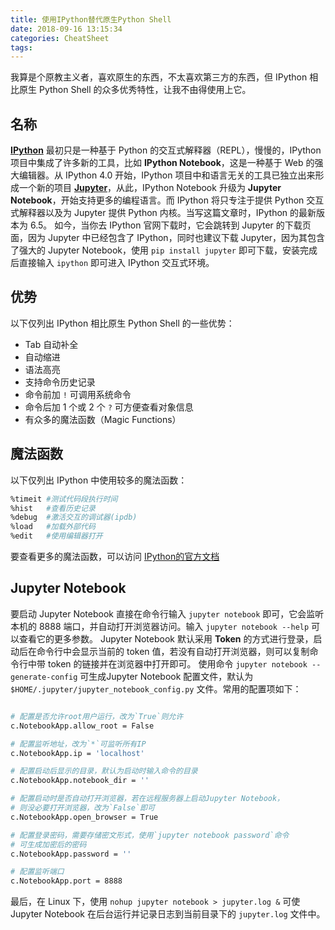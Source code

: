 ```yaml
---
title: 使用IPython替代原生Python Shell
date: 2018-09-16 13:15:34
categories: CheatSheet
tags:
---
```


我算是个原教主义者，喜欢原生的东西，不太喜欢第三方的东西，但 IPython 相比原生 Python Shell 的众多优秀特性，让我不由得使用上它。

## 名称

[**IPython**](https://ipython.org/) 最初只是一种基于 Python 的交互式解释器（REPL），慢慢的，IPython 项目中集成了许多新的工具，比如 **IPython Notebook**，这是一种基于 Web 的强大编辑器。从 IPython 4.0 开始，IPython 项目中和语言无关的工具已独立出来形成一个新的项目 [**Jupyter**](http://jupyter.org/)，从此，IPython Notebook 升级为 **Jupyter Notebook**，开始支持更多的编程语言。而 IPython 将只专注于提供 Python 交互式解释器以及为 Jupyter 提供 Python 内核。当写这篇文章时，IPython 的最新版本为 6.5。
如今，当你去 IPython 官网下载时，它会跳转到 Jupyter 的下载页面，因为 Jupyter 中已经包含了 IPython，同时也建议下载 Jupyter，因为其包含了强大的 Jupyter Notebook，使用 `pip install jupyter` 即可下载，安装完成后直接输入 `ipython` 即可进入 IPython 交互式环境。
<!--more-->
## 优势

以下仅列出 IPython 相比原生 Python Shell 的一些优势：

- Tab 自动补全
- 自动缩进
- 语法高亮
- 支持命令历史记录
- 命令前加 `!` 可调用系统命令
- 命令后加 1 个或 2 个 `?` 可方便查看对象信息
- 有众多的魔法函数（Magic Functions）

## 魔法函数

以下仅列出 IPython 中使用较多的魔法函数：

```bash
%timeit #测试代码段执行时间
%hist   #查看历史记录
%debug  #激活交互的调试器(ipdb)
%load   #加载外部代码
%edit   #使用编辑器打开
```

要查看更多的魔法函数，可以访问 [IPython的官方文档](https://ipython.readthedocs.io/en/stable/interactive/magics.html)

## Jupyter Notebook

要启动 Jupyter Notebook 直接在命令行输入 `jupyter notebook` 即可，它会监听本机的 8888 端口，并自动打开浏览器访问。输入 `jupyter notebook --help` 可以查看它的更多参数。
Jupyter Notebook 默认采用 **Token** 的方式进行登录，启动后在命令行中会显示当前的 token 值，若没有自动打开浏览器，则可以复制命令行中带 token 的链接并在浏览器中打开即可。
使用命令 `jupyter notebook --generate-config` 可生成Jupyter Notebook 配置文件，默认为 `$HOME/.jupyter/jupyter_notebook_config.py` 文件。常用的配置项如下：

```bash

# 配置是否允许root用户运行，改为`True`则允许
c.NotebookApp.allow_root = False

# 配置监听地址，改为`*`可监听所有IP
c.NotebookApp.ip = 'localhost'

# 配置启动后显示的目录，默认为启动时输入命令的目录
c.NotebookApp.notebook_dir = ''

# 配置启动时是否自动打开浏览器，若在远程服务器上启动Jupyter Notebook，
# 则没必要打开浏览器，改为`False`即可
c.NotebookApp.open_browser = True

# 配置登录密码，需要存储密文形式，使用`jupyter notebook password`命令
# 可生成加密后的密码
c.NotebookApp.password = ''

# 配置监听端口
c.NotebookApp.port = 8888
```

最后，在 Linux 下，使用 `nohup jupyter notebook > jupyter.log &` 可使 Jupyter Notebook 在后台运行并记录日志到当前目录下的 `jupyter.log` 文件中。
